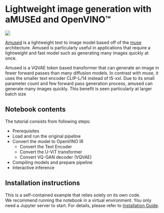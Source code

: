 # Lightweight image generation with aMUSEd and OpenVINO™

<img src="https://huggingface.co/amused/amused-256/resolve/main/assets/collage_small.png" />

[Amused](https://huggingface.co/docs/diffusers/api/pipelines/amused) is a lightweight text to image model based off 
of the [muse](https://arxiv.org/pdf/2301.00704.pdf) architecture. Amused is particularly useful in applications that 
require a lightweight and fast model such as generating many images quickly at once.

Amused is a VQVAE token based transformer that can generate an image in fewer forward passes than many diffusion models.
 In contrast with muse, it uses the smaller text encoder CLIP-L/14 instead of t5-xxl. Due to its small parameter count 
 and few forward pass generation process, amused can generate many images quickly. This benefit is seen particularly at 
 larger batch size

## Notebook contents
The tutorial consists from following steps:

- Prerequisites
- Load and run the original pipeline
- Convert the model to OpenVINO IR
  - Convert the Text Encoder
  - Convert the U-ViT transformer
  - Convert VQ-GAN decoder (VQVAE)
- Compiling models and prepare pipeline
- Interactive inference

## Installation instructions
This is a self-contained example that relies solely on its own code.</br>
We recommend running the notebook in a virtual environment. You only need a Jupyter server to start.
For details, please refer to [Installation Guide](../../README.md).
